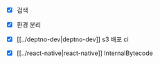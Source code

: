 - [X] 검색
- [X] 환경 분리
- [X] [[../deptno-dev|deptno-dev]] s3 배포 ci

- [X] [[../react-native|react-native]] InternalBytecode
